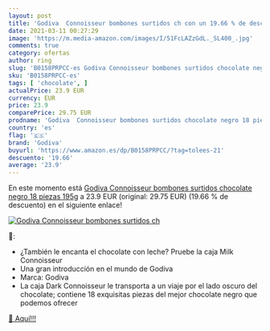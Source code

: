 ```yaml
---
layout: post
title: 'Godiva  Connoisseur bombones surtidos ch con un 19.66 % de descuento'
date: 2021-03-11 00:27:29
image: 'https://m.media-amazon.com/images/I/51FcLAZzGdL._SL400_.jpg'
comments: true
category: ofertas
author: ring
slug: 'B0158PRPCC-es Godiva Connoisseur bombones surtidos chocolate negro 18...'
sku: 'B0158PRPCC-es'
tags: [ 'chocolate', ]
actualPrice: 23.9 EUR
currency: EUR
price: 23.9
comparePrice: 29.75 EUR
prodname: 'Godiva  Connoisseur bombones surtidos chocolate negro 18 piezas  195g'
country: 'es'
flag: '🇪🇸'
brand: 'Godiva'
buyurl: 'https://www.amazon.es/dp/B0158PRPCC/?tag=tolees-21'
descuento: '19.66'
average: '23.9'
---
```


En este momento está [Godiva  Connoisseur bombones surtidos chocolate negro 18 piezas  195g](https://www.amazon.es/dp/B0158PRPCC/?tag=tolees-21) a 23.9 EUR (original: 29.75 EUR) (19.66 %  de descuento) en el siguiente enlace!

[![Godiva  Connoisseur bombones surtidos ch](https://m.media-amazon.com/images/I/51FcLAZzGdL._SL400_.jpg)](https://www.amazon.es/dp/B0158PRPCC/?tag=tolees-21)

🔎:

- ¿También le encanta el chocolate con leche? Pruebe la caja Milk Connoisseur
- Una gran introducción en el mundo de Godiva
- Marca: Godiva
- La caja Dark Connoisseur le transporta a un viaje por el lado oscuro del chocolate; contiene 18 exquisitas piezas del mejor chocolate negro que podemos ofrecer

[🛒 Aquí!!!](https://www.amazon.es/dp/B0158PRPCC/?tag=tolees-21)

